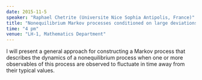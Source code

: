 ```yaml
---
date: 2015-11-5
speaker: "Raphael Chetrite (Universite Nice Sophia Antipolis, France)"
title: "Nonequilibrium Markov processes conditioned on large deviations"
time: "4 pm" 
venue: "LH-1, Mathematics Department"
---
```

I will present a general approach for constructing a Markov process that describes the dynamics
of a nonequilibrium process when one or more observables of this process are observed to fluctuate
in time away from their typical values.
